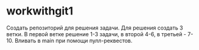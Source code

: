 # workwithgit1
Создать репозиторий для решения задачи. Для решения создать 3 ветки. В первой ветке решение 1-3 задачи, в второй 4-6, в третьей - 7-10. Вливать в main при помощи пулл-реквестов.
